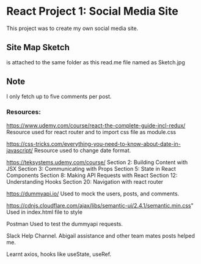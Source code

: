 # React Project 1: Social Media Site

This project was to create my own social media site.

## Site Map Sketch
is attached to the same folder as this read.me file named as Sketch.jpg

## Note
I only fetch up to five comments per post.  


### Resources:
https://www.udemy.com/course/react-the-complete-guide-incl-redux/
Resource used for react router and to import css file as module.css 

https://css-tricks.com/everything-you-need-to-know-about-date-in-javascript/
Resource used to change date format.

https://teksystems.udemy.com/course/
Section 2: Building Content with JSX
Section 3: Communicating with Props
Section 5: State in React Components
Section 8: Making API Requests with React
Section 12: Understanding Hooks
Section 20: Navigation with react router


https://dummyapi.io/
Used to mock the users, posts, and comments.

https://cdnjs.cloudflare.com/ajax/libs/semantic-ui/2.4.1/semantic.min.css"
Used in index.html file to style

Postman
Used to test the dummyapi requests.

Slack Help Channel. Abigail assistance and other team mates posts helped me.

Learnt axios, hooks like useState, useRef.

